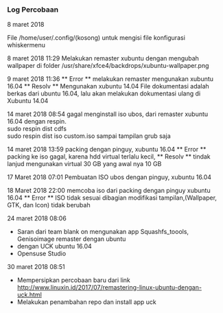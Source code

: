 ### Log Percobaan 

8 maret 2018

File /home/user/.config/(kosong)
untuk mengisi file konfigurasi whiskermenu

8 maret 2018 11:29
Melakukan remaster xubuntu dengan mengubah wallpaper di folder
/usr/share/xfce4/backdrops/xubuntu-wallpaper.png

9 maret 2018 11:36
** Error ** melakukan remaster mengunakan xubuntu 16.04 
** Resolv ** Mengunakan xubuntu 14.04
File dokumentasi adalah berkas dari ubuntu 16.04, lalu akan melakukan dokumentasi ulang di Xubuntu 14.04

14 maret 2018 08:54
gagal menginstall iso ubos, dari remaster xubuntu 16.04 dengan respin.
<br>sudo respin dist cdfs
<br>sudo respin dist iso custom.iso
sampai tampilan grub saja

14 maret 2018 13:59
packing dengan pinguy, xubuntu 16.04
** Error **  packing ke iso gagal, karena hdd virtual terlalu kecil, 
** Resolv **  tindak lanjud mengunakan virtual 30 GB yang awal nya 10 GB

17 Maret 2018 07:01
Pembuatan ISO ubos dengan pinguy, xubuntu 16.04

18 Maret 2018 22:00
memcoba iso dari packing dengan pinguy xubuntu 16.04
** Error ** ISO tidak sesuai dibagian modifikasi tampilan,(Wallpaper, GTK, dan Icon) tidak berubah

24 maret 2018 08:06
- Saran dari team blank on mengunakan app Squashfs_toools, Genisoimage remaster dengan ubuntu
- dengan UCK ubuntu 16.04
- Opensuse Studio

30 maret 2018 08:51
- Mempersipkan percobaan baru dari link http://www.linuxin.id/2017/07/remastering-linux-ubuntu-dengan-uck.html
- Melakukan penambahan repo dan install app uck
